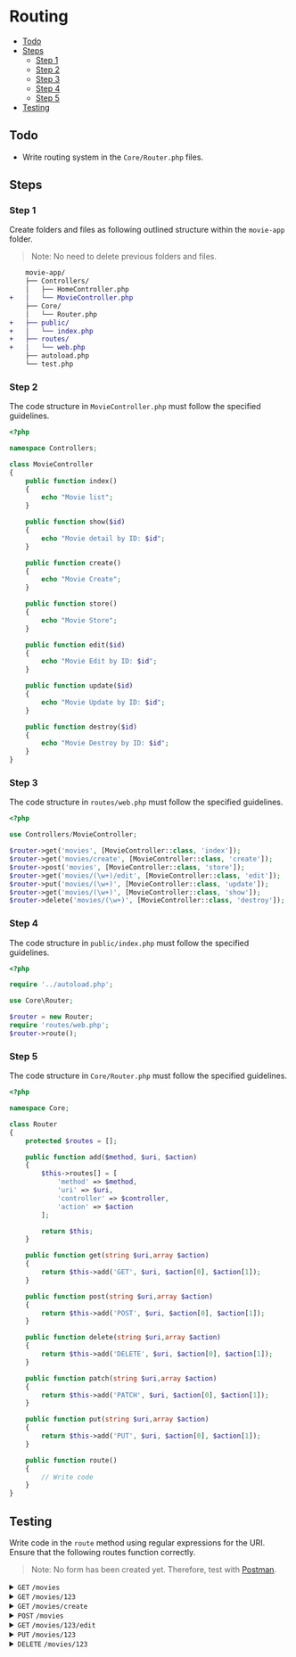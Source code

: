 # Routing <!-- omit from toc -->

- [Todo](#todo)
- [Steps](#steps)
  - [Step 1](#step-1)
  - [Step 2](#step-2)
  - [Step 3](#step-3)
  - [Step 4](#step-4)
  - [Step 5](#step-5)
- [Testing](#testing)

## Todo

- Write routing system in the `Core/Router.php` files.

## Steps

### Step 1

Create folders and files as following outlined structure within the `movie-app` folder.
> Note: No need to delete previous folders and files.

```diff
    movie-app/
    ├── Controllers/
    │   ├── HomeController.php
+   │   └── MovieController.php
    ├── Core/
    │   └── Router.php
+   ├── public/
+   │   └── index.php
+   ├── routes/
+   │   └── web.php
    ├── autoload.php
    └── test.php
```

### Step 2

The code structure in `MovieController.php` must follow the specified guidelines.

```php
<?php

namespace Controllers;

class MovieController
{
    public function index()
    {
        echo "Movie list";
    }

    public function show($id)
    {
        echo "Movie detail by ID: $id";
    }

    public function create()
    {
        echo "Movie Create";
    }

    public function store()
    {
        echo "Movie Store";
    }

    public function edit($id)
    {
        echo "Movie Edit by ID: $id";
    }

    public function update($id)
    {
        echo "Movie Update by ID: $id";
    }

    public function destroy($id)
    {
        echo "Movie Destroy by ID: $id";
    }
}
```

### Step 3

The code structure in `routes/web.php` must follow the specified guidelines.

```php
<?php

use Controllers/MovieController;

$router->get('movies', [MovieController::class, 'index']);
$router->get('movies/create', [MovieController::class, 'create']);
$router->post('movies', [MovieController::class, 'store']);
$router->get('movies/(\w+)/edit', [MovieController::class, 'edit']);
$router->put('movies/(\w+)', [MovieController::class, 'update']);
$router->get('movies/(\w+)', [MovieController::class, 'show']);
$router->delete('movies/(\w+)', [MovieController::class, 'destroy']);
```

### Step 4

The code structure in `public/index.php` must follow the specified guidelines.

```php
<?php

require '../autoload.php';

use Core\Router;

$router = new Router;
require 'routes/web.php';
$router->route();
```

### Step 5

The code structure in `Core/Router.php` must follow the specified guidelines.

```php
<?php

namespace Core;

class Router
{
    protected $routes = [];

    public function add($method, $uri, $action)
    {
        $this->routes[] = [
            'method' => $method,
            'uri' => $uri,
            'controller' => $controller,
            'action' => $action
        ];

        return $this;
    }

    public function get(string $uri,array $action)
    {
        return $this->add('GET', $uri, $action[0], $action[1]);
    }

    public function post(string $uri,array $action)
    {
        return $this->add('POST', $uri, $action[0], $action[1]);
    }

    public function delete(string $uri,array $action)
    {
        return $this->add('DELETE', $uri, $action[0], $action[1]);
    }

    public function patch(string $uri,array $action)
    {
        return $this->add('PATCH', $uri, $action[0], $action[1]);
    }

    public function put(string $uri,array $action)
    {
        return $this->add('PUT', $uri, $action[0], $action[1]);
    }

    public function route()
    {
        // Write code
    }
}
```

## Testing

Write code in the `route` method using regular expressions for the URI. Ensure that the following routes function correctly.
> Note: No form has been created yet. Therefore, test with [Postman](https://www.postman.com/).

<details>
<summary><code>GET</code> <code>/movies</code></summary>

##### Code: 200 <!-- omit from toc -->

##### Content <!-- omit from toc -->
```
Movie list
```
</details>

<details>
<summary><code>GET</code> <code>/movies/123</code></summary>

##### Code: 200 <!-- omit from toc -->

##### Content <!-- omit from toc -->
```
Movie detail by ID: 123
```
</details>

<details>
<summary><code>GET</code> <code>/movies/create</code></summary>

##### Code: 200 <!-- omit from toc -->

##### Content <!-- omit from toc -->
```
Movie Create
```
</details>

<details>
<summary><code>POST</code> <code>/movies</code></summary>

##### Code: 200 <!-- omit from toc -->

##### Content <!-- omit from toc -->
```
Movie Store
```
</details>

<details>
<summary><code>GET</code> <code>/movies/123/edit</code></summary>

##### Code: 200 <!-- omit from toc -->

##### Content <!-- omit from toc -->
```
Movie Edit by ID: 123
```
</details>

<details>
<summary><code>PUT</code> <code>/movies/123</code></summary>

##### Code: 200 <!-- omit from toc -->

##### Content <!-- omit from toc -->
```
Movie Update by ID: 123
```
</details>

<details>
<summary><code>DELETE</code> <code>/movies/123</code></summary>

##### Code: 200 <!-- omit from toc -->

##### Content <!-- omit from toc -->
```
Movie Destroy by ID: 123
```
</details>
